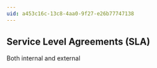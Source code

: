 ```yaml
---
uid: a453c16c-13c8-4aa0-9f27-e26b77747138
---
```

## Service Level Agreements (SLA)

<div class="alert is-warning"><p>Both internal and external</p></div>

